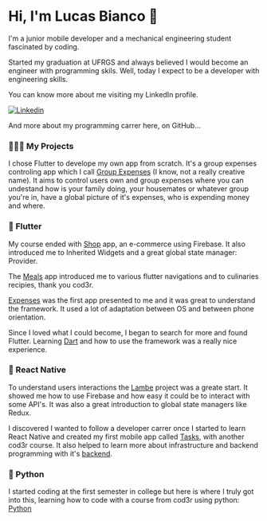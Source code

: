 # Hi, I'm Lucas Bianco 👋

I'm a junior mobile developer and a mechanical engineering student fascinated by coding.

Started my graduation at UFRGS and always believed I would become an engineer with programming skils. Well, today I expect to be a developer with engineering skills.

You can know more about me visiting my LinkedIn profile.

[![Linkedin](https://img.shields.io/badge/-LinkedIn-blue?style=flat-square&logo=Linkedin&logoColor=white)](https://www.linkedin.com/in/lucas-bianco-garcia-da-silva/)

And more about my programming carrer here, on GitHub...

### 🙋🏽‍♂️ My Projects

I chose Flutter to develope my own app from scratch. It's a group expenses controling app which I call [Group Expenses](https://github.com/lucasbiancogs/groupExpenses) (I know, not a really creative name). It aims to control users own and group expenses where you can undestand how is your family doing, your housemates or whatever group you're in, have a global picture of it's expenses, who is expending money and where.

### 🎯 Flutter

My course ended with [Shop](https://github.com/lucasbiancogs/shop) app, an e-commerce using Firebase. It also introduced me to Inherited Widgets and a great global state manager: Provider.

The [Meals](https://github.com/lucasbiancogs/meals) app introduced me to various flutter navigations and to culinaries recipies, thank you cod3r.

[Expenses](https://github.com/lucasbiancogs/expenses) was the first app presented to me and it was great to understand the framework. It used a lot of adaptation between OS and between phone orientation.

Since I loved what I could become, I began to search for more and found Flutter. Learning [Dart](https://github.com/lucasbiancogs/dart) and how to use the framework was a really nice experience.

### 🚀 React Native

To understand users interactions the [Lambe](https://github.com/lucasbiancogs/lambe) project was a greate start. It showed me how to use Firebase and how easy it could be to interact with some API's. It was also a great introduction to global state managers like Redux. 

I discovered I wanted to follow a developer carrer once I started to learn React Native and created my first mobile app called [Tasks](https://github.com/lucasbiancogs/tasks), with another cod3r course. It also helped to learn more about infrastructure and backend programming with it's [backend](https://github.com/lucasbiancogs/tasks-backend).

### 🐍 Python
I started coding at the first semester in college but here is where I truly got into this, learning how to code with a course from cod3r using python: [Python](https://github.com/lucasbiancogs/python)

